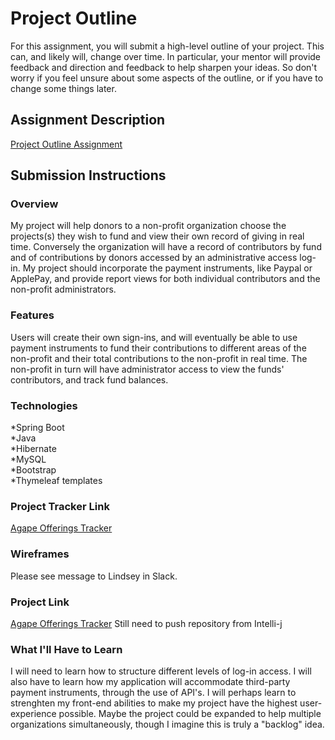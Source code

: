 # Project Outline
For this assignment, you will submit a high-level outline of your project. This can, and likely will, change over time. In particular, your mentor will provide feedback and direction and feedback to help sharpen your ideas. So don't worry if you feel unsure about some aspects of the outline, or if you have to change some things later.

## Assignment Description
[Project Outline Assignment](https://education.launchcode.org/liftoff/assignments/project-outline/)

## Submission Instructions

### Overview
My project will help donors to a non-profit organization choose the projects(s) they wish to fund and view their own record of giving in real time.  Conversely the organization will have a record of contributors by fund and of contributions by donors accessed by an administrative access log-in. My project should incorporate the payment instruments, like Paypal or ApplePay, and provide report views for both individual contributors and the non-profit administrators.

### Features
Users will create their own sign-ins, and will eventually be able to use payment instruments to fund their contributions to different areas of the non-profit and their total contributions to the non-profit in real time.  The non-profit in turn will have administrator access to view the funds' contributors, and track fund balances.

### Technologies
  *Spring Boot  
  *Java  
  *Hibernate  
  *MySQL    
  *Bootstrap  
  *Thymeleaf templates  
  
### Project Tracker Link
[Agape Offerings Tracker](https://www.pivotaltracker.com/n/projects/2186603/)

###  Wireframes
Please see message to Lindsey in Slack.

###  Project Link
[Agape Offerings Tracker](https://github.com/Talapine/Agape-Offerings-Tracker)
Still need to push repository from Intelli-j

### What I'll Have to Learn
I will need to learn how to structure different levels of log-in access. I will also have to learn how my application will accommodate third-party payment instruments, through the use of API's.  I will perhaps learn to strenghten my front-end abilities to make my project have the highest user-experience possible.  Maybe the project could be expanded to help multiple organizations simultaneously, though I imagine this is truly a "backlog" idea.
